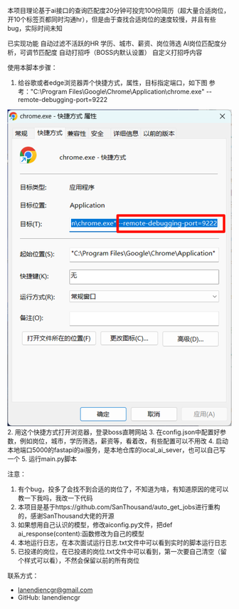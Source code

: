 本项目理论基于ai接口的查询匹配度20分钟可投完100份简历（超大量合适岗位，开10个标签页都同时沟通hr），但是由于查找合适岗位的速度较慢，并且有些bug，实际时间未知

已实现功能
自动过滤不活跃的HR
学历、城市、薪资、岗位筛选
AI岗位匹配度分析，可调节匹配度
自动打招呼（BOSS内默认设置）
自定义打招呼内容

使用本脚本步骤：
1. 给谷歌或者edge浏览器弄个快捷方式，属性，目标指定端口，如下图
参考："C:\Program Files\Google\Chrome\Application\chrome.exe" --remote-debugging-port=9222
<img alt="图 1" src="README.assets/2024-11-26-1732603491069.png" />  
2. 用这个快捷方式打开浏览器，登录boss直聘网站
3. 在config.json中配置好参数，例如岗位，城市，学历筛选，薪资等，看着改，有些配置可以不用改
4. 启动本地端口5000的fastapi的ai服务，是本地仓库的local_ai_sever，也可以自己写一个
5. 运行main.py脚本


注意：
1. 有个bug，投多了会找不到合适的岗位了，不知道为啥，有知道原因的佬可以教一下我吗，我改一下代码
2. 本项目是基于https://github.com/SanThousand/auto_get_jobs进行重构的，感谢SanThousand大佬的开源
3. 如果想用自己认识的模型，修改aiconfig.py文件，把def ai_response(content):函数修改为自己的模型
4. 本地运行日志，在本次面试运行日志.txt文件中可以看到实时的脚本运行日志
5. 已投递的岗位，在已投递的岗位.txt文件中可以看到，第一次要自己清空（留个样式可以看），不然会保留以前的所有岗位

联系方式：
- lanendiencgr@gmail.com
- GitHub: lanendiencgr
